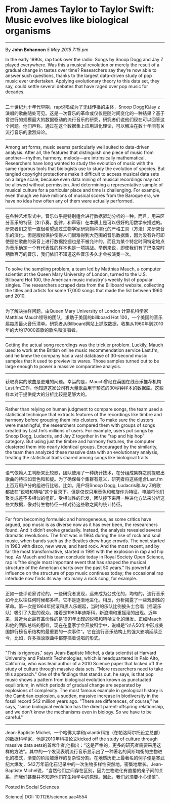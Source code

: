 # From James Taylor to Taylor Swift: Music evolves like biological organisms
----
By **John Bohannon**
*5 May 2015 7:15 pm*

In the early 1990s, rap took over the radio: Songs by Snoop Dogg and Jay Z played everywhere. Was this a musical revolution or merely the result of a gradual change in tastes over time? Researchers say they’re now able to answer such questions, thanks to the largest data-driven study of pop music ever undertaken. Applying evolutionary theory to this data set, they say, could settle several debates that have raged over pop music for decades.

----
二十世纪九十年代早期，rap说唱成为了无线传播的主体，Snoop Dogg和Jay z 演唱的歌曲随处可见。这是一次音乐的革命或仅仅是随时间变化的一种结果？基于曾进行的规模最大的数据驱动的流行音乐的研究，研究者们说他们现在可以回答这个问题。他们声称，通过在这个数据集上应用进化理论，可以解决在数十年间有关流行音乐的激烈辩论。

----
Among art forms, music seems particularly well suited to data-driven analysis. After all, the features that distinguish one piece of music from another—rhythm, harmony, melody—are intrinsically mathematical. Researchers have long wanted to study the evolution of music with the same rigorous tools that biologists use to study the evolution of species. But tangled copyright protections make it difficult to access musical data sets on a large scale, because even data mining of musical recordings may not be allowed without permission. And determining a representative sample of musical culture for a particular place and time is challenging. For example, even though we have millions of musical scores from the Baroque era, we have no idea how often any of them were actually performed.

----
在各种艺术形式中，音乐似乎是特别适合进行数据驱动分析的一种。而且，用来区分音乐的特征（如节奏，旋律，和声等）在本质上是可以很好的用数学来描述的。研究者们之前一直很希望通过生物学家研究物种演化的严格工具（方法）来研究音乐的演化。但是版权保护使得人们很难得到大范围的音乐数据集，因为没有许可即使是在歌曲的录音上进行数据挖掘也是不被允许的。而且为某个特定时间特定地点为音乐确定一个有代表性的样本也是一项挑战。举例来说，即使我们有了巴洛克时期数百万的音乐，我们依旧不知道这些音乐多久才会被演奏一次。

----
To solve the sampling problem, a team led by Matthias Mauch, a computer scientist at the Queen Mary University of London, turned to the U.S. Billboard Hot 100, the American music industry's weekly list of popular singles. The researchers scraped data from the Billboard website, collecting the titles and artists for some 17,000 songs that made the list between 1960 and 2010.

----
为了解决抽样问题，由Queen Mary University of London 计算机科学家Matthias Mauch领导的团队，求助于美国的billboard Hot 100，一个美国的音乐届每周最火音乐清单。研究者从Billboard网站上抓取数据，收集从1960年到2010年的大约17000首歌的歌名和演唱者。

----
Getting the actual song recordings was the trickier problem. Luckily, Mauch used to work at the British online music recommendation service Last.fm, and he knew the company had a vast database of 30-second music samples that it used to preview its wares. Those samples turned out to be large enough to power a massive comparative analysis.

----
获取真实的歌曲是更难的问题。幸运的是，Mauch曾经在英国在线音乐推荐机构Last.fm工作，他知道这家公司有大量歌曲用于预览的30秒钟样本的数据库。这些样本对于提供庞大的分析比较是足够大的。

----
Rather than relying on human judgment to compare songs, the team used a statistical technique that extracts features of the recordings like timbre and harmony before grouping them into clusters. To make sure the clusters were meaningful, the researchers compared them with groups of songs created by Last.fm’s millions of users. For example, users put songs by Snoop Dogg, Ludacris, and Jay Z together in the “rap and hip hop” category. But using just the timbre and harmony features, the computer clustered them into nearly identical groups. Encouraged by the similarity, the team then analyzed these massive data with an evolutionary analysis, treating the statistical traits shared among songs like biological traits.

----
语气依赖人工判断来比较歌，团队使用了一种统计技术，在分组成集群之前提取出歌曲的特征如音色和和旋。为了确保每个集群有意义，研究者将这些组合Last.fm上百万用户分的组进行比较。比如，用户将Snoop Dogg, Ludacris和Jay Z的歌都放在“说唱和嘻哈”这个目录下。但是仅仅只用音色和和旋作为特征，电脑将他们聚类成差不多相似的组群。受相似性的启发，团队接下来用一种进化方法来分析这些大数据，像对待生物特征一样对待这些歌之间的统计特征。

----
Far from becoming formulaic and homogeneous, as some critics have argued, pop music is as diverse now as it has ever been, the researchers found. And it didn’t evolve gradually. Instead, the analysis revealed several dramatic revolutions. The first was in 1964 during the rise of rock and soul music, when bands such as the Beatles drew huge crowds. The next started in 1983 with disco, new wave, and hard rock. And the most recent, and by far the most transformative, started in 1991 with the explosion in rap and hip hop. As Mauch and his team conclude today in Royal Society Open Science, rap is "the single most important event that has shaped the musical structure of the American charts over the past 50 years." Its powerful influence on the structure of pop music continues today; the occasional rap interlude now finds its way into many a rock song, for example.

----
正如一些评论家讨论的，一些研究者发现，远未成为公式化的，均匀的，流行音乐如今比以往任何时候都多样。它不是逐渐地进化。相反，分析揭露了一些戏剧性的革命。第一次是1964年摇滚和黑人乐崛起，当时的乐队比例披头士合唱（摇滚乐队）吸引了大批的观众。接着是1983年迪斯科，新浪潮和重摇滚的出现。近年来，最近为止最有革命性的是1991年出现的说唱和嘻哈文化的爆发。正如Mauch和他的团队总结的那样，现在在皇家学会开放科学中，说唱是“过去50年中形成美国排行榜音乐结构的最重要的一次事件”。它在流行音乐结构上的强大影响延续至今，比如，许多摇滚歌曲中都穿插着说唱的形式。

----
"This is rigorous," says Jean-Baptiste Michel, a data scientist at Harvard University and Palantir Technologies, which is headquartered in Palo Alto, California, who was lead author of a 2010 Science paper that kicked off the study of culture through massive data sets. "More researchers need to take this approach." One of the findings that stands out, he says, is that pop music shows a pattern from biological evolution known as punctuated equilibrium, in which periods of gradual change are separated by explosions of complexity. The most famous example in geological history is the Cambrian explosion, a sudden, massive increase in biodiversity in the fossil record 542 million years ago. "There are differences, of course," he says, "since biological evolution has the direct parent-offspring relationship, and we don't know the mechanisms even in biology. So we have to be careful."

----
Jean-Baptiste Michel，一个哈佛大学和palantir科技（在帕洛阿尔托设立总部）的数据科学家，他是2010年科技论文kicked off the study of culture through massive data sets的首席作者,他指出：“这是严格的，更多的研究者需要采用这样的方法”。其中的一个发现表明流行音乐显示出了一种著名的间断均衡的生物进化的模式，渐变的阶段被爆炸的复杂性分割。在地质历史上最著名的例子便是寒武纪大爆发，542万年前化石记录中的一次生物多样性突然地，密集地增长。Jean-Baptiste Michel说，“当然他们之间存在区别，因为生物进化有直接的亲子间的关系，而我们甚至并不知道他们在生物学中的原理。因此，我们必须要小心谨慎”。

Posted in Social Sciences

Science| DOI: 10.1126/science.aac4554
